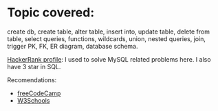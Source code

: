 # Topic covered:

create db, create table, alter table, insert into, update table, delete from table, select queries, functions, wildcards, union, nested queries, join, trigger PK, FK, ER diagram, database schema.

[HackerRank profile](https://www.hackerrank.com/moinshawon): I used to solve MySQL related problems here. I also have 3 star in SQL.

Recomendations:
- [freeCodeCamp](https://www.mikedane.com/databases/sql/)
- [W3Schools](https://www.w3schools.com/sql/default.asp)


